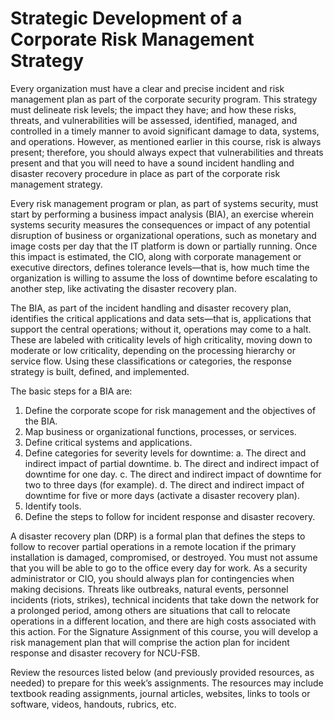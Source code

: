 # Strategic Development of a Corporate Risk Management Strategy

Every organization must have a clear and precise incident and risk management plan as part of the corporate security program. This strategy must delineate risk levels; the impact they have; and how these risks, threats, and vulnerabilities will be assessed, identified, managed, and controlled in a timely manner to avoid significant damage to data, systems, and operations. However, as mentioned earlier in this course, risk is always present; therefore, you should always expect that vulnerabilities and threats present and that you will need to have a sound incident handling and disaster recovery procedure in place as part of the corporate risk management strategy.

Every risk management program or plan, as part of systems security, must start by performing a business impact analysis (BIA), an exercise wherein systems security measures the consequences or impact of any potential disruption of business or organizational operations, such as monetary and image costs per day that the IT platform is down or partially running. Once this impact is estimated, the CIO, along with corporate management or executive directors, defines tolerance levels—that is, how much time the organization is willing to assume the loss of downtime before escalating to another step, like activating the disaster recovery plan.

The BIA, as part of the incident handling and disaster recovery plan, identifies the critical applications and data sets—that is, applications that support the central operations; without it, operations may come to a halt. These are labeled with criticality levels of high criticality, moving down to moderate or low criticality, depending on the processing hierarchy or service flow. Using these classifications or categories, the response strategy is built, defined, and implemented.

The basic steps for a BIA are:

1. Define the corporate scope for risk management and the objectives of the BIA.
2. Map business or organizational functions, processes, or services.
3. Define critical systems and applications.
4. Define categories for severity levels for downtime:
  a. The direct and indirect impact of partial downtime.
  b. The direct and indirect impact of downtime for one day.
  c. The direct and indirect impact of downtime for two to three days (for example).
  d. The direct and indirect impact of downtime for five or more days (activate a disaster recovery plan).
5. Identify tools.
6. Define the steps to follow for incident response and disaster recovery.

A disaster recovery plan (DRP) is a formal plan that defines the steps to follow to recover partial operations in a remote location if the primary installation is damaged, compromised, or destroyed. You must not assume that you will be able to go to the office every day for work. As a security administrator or CIO, you should always plan for contingencies when making decisions. Threats like outbreaks, natural events, personnel incidents (riots, strikes), technical incidents that take down the network for a prolonged period, among others are situations that call to relocate operations in a different location, and there are high costs associated with this action. For the Signature Assignment of this course, you will develop a risk management plan that will comprise the action plan for incident response and disaster recovery for NCU-FSB.

Review the resources listed below (and previously provided resources, as needed) to prepare for this week’s assignments. The resources may include textbook reading assignments, journal articles, websites, links to tools or software, videos, handouts, rubrics, etc.
